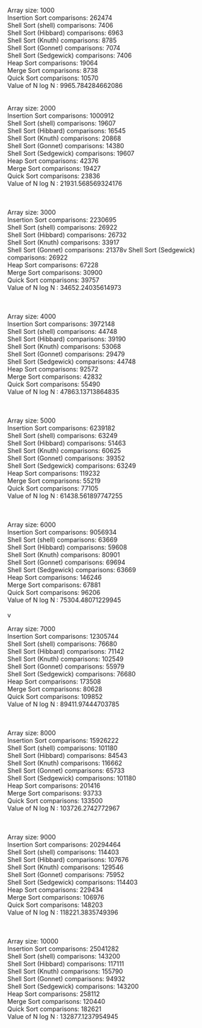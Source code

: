 
Array size: 1000 <br /> 
Insertion Sort comparisons: 262474  <br /> 
Shell Sort (shell) comparisons: 7406 <br /> 
Shell Sort (Hibbard) comparisons: 6963 <br /> 
Shell Sort (Knuth) comparisons: 8785 <br /> 
Shell Sort (Gonnet) comparisons: 7074 <br /> 
Shell Sort (Sedgewick) comparisons: 7406 <br /> 
Heap Sort comparisons: 19064 <br /> 
Merge Sort comparisons: 8738<br /> 
Quick Sort comparisons: 10570<br /> 
Value of N log N : 9965.784284662086<br /> 
<br /> <br /> 
Array size: 2000<br /> 
Insertion Sort comparisons: 1000912<br /> 
Shell Sort (shell) comparisons: 19607<br /> 
Shell Sort (Hibbard) comparisons: 16545<br /> 
Shell Sort (Knuth) comparisons: 20868<br /> 
Shell Sort (Gonnet) comparisons: 14380<br /> 
Shell Sort (Sedgewick) comparisons: 19607<br /> 
Heap Sort comparisons: 42376<br /> 
Merge Sort comparisons: 19427<br /> 
Quick Sort comparisons: 23836<br /> 
Value of N log N : 21931.568569324176<br /> <br /> <br /> 

Array size: 3000<br /> 
Insertion Sort comparisons: 2230695<br /> 
Shell Sort (shell) comparisons: 26922<br /> 
Shell Sort (Hibbard) comparisons: 26732<br /> 
Shell Sort (Knuth) comparisons: 33917<br /> 
Shell Sort (Gonnet) comparisons: 21378v
Shell Sort (Sedgewick) comparisons: 26922<br /> 
Heap Sort comparisons: 67228<br /> 
Merge Sort comparisons: 30900<br /> 
Quick Sort comparisons: 39757<br /> 
Value of N log N : 34652.24035614973<br /> <br /> <br /> 

Array size: 4000<br /> 
Insertion Sort comparisons: 3972148<br /> 
Shell Sort (shell) comparisons: 44748<br /> 
Shell Sort (Hibbard) comparisons: 39190<br /> 
Shell Sort (Knuth) comparisons: 53068<br /> 
Shell Sort (Gonnet) comparisons: 29479<br /> 
Shell Sort (Sedgewick) comparisons: 44748<br /> 
Heap Sort comparisons: 92572<br /> 
Merge Sort comparisons: 42832<br /> 
Quick Sort comparisons: 55490<br /> 
Value of N log N : 47863.13713864835<br /> <br /> <br /> 

Array size: 5000<br /> 
Insertion Sort comparisons: 6239182<br /> 
Shell Sort (shell) comparisons: 63249<br /> 
Shell Sort (Hibbard) comparisons: 51463<br /> 
Shell Sort (Knuth) comparisons: 60625<br /> 
Shell Sort (Gonnet) comparisons: 39352<br /> 
Shell Sort (Sedgewick) comparisons: 63249<br /> 
Heap Sort comparisons: 119232<br /> 
Merge Sort comparisons: 55219<br /> 
Quick Sort comparisons: 77105<br /> 
Value of N log N : 61438.561897747255<br /> <br /> <br /> 

Array size: 6000<br /> 
Insertion Sort comparisons: 9056934<br /> 
Shell Sort (shell) comparisons: 63669<br /> 
Shell Sort (Hibbard) comparisons: 59608<br /> 
Shell Sort (Knuth) comparisons: 80901<br /> 
Shell Sort (Gonnet) comparisons: 69694<br /> 
Shell Sort (Sedgewick) comparisons: 63669<br /> 
Heap Sort comparisons: 146246<br /> 
Merge Sort comparisons: 67881<br /> 
Quick Sort comparisons: 96206<br /> 
Value of N log N : 75304.48071229945<br /> <br /> v

Array size: 7000<br /> 
Insertion Sort comparisons: 12305744<br /> 
Shell Sort (shell) comparisons: 76680<br /> 
Shell Sort (Hibbard) comparisons: 71142<br /> 
Shell Sort (Knuth) comparisons: 102549<br /> 
Shell Sort (Gonnet) comparisons: 55979<br /> 
Shell Sort (Sedgewick) comparisons: 76680<br /> 
Heap Sort comparisons: 173508<br /> 
Merge Sort comparisons: 80628<br /> 
Quick Sort comparisons: 109852<br /> 
Value of N log N : 89411.97444703785<br /> <br /> <br /> 

Array size: 8000<br /> 
Insertion Sort comparisons: 15926222<br /> 
Shell Sort (shell) comparisons: 101180<br /> 
Shell Sort (Hibbard) comparisons: 84543<br /> 
Shell Sort (Knuth) comparisons: 116662<br /> 
Shell Sort (Gonnet) comparisons: 65733<br /> 
Shell Sort (Sedgewick) comparisons: 101180<br /> 
Heap Sort comparisons: 201416<br /> 
Merge Sort comparisons: 93733<br /> 
Quick Sort comparisons: 133500<br /> 
Value of N log N : 103726.2742772967<br /> <br /> <br /> 

Array size: 9000<br /> 
Insertion Sort comparisons: 20294464<br /> 
Shell Sort (shell) comparisons: 114403<br /> 
Shell Sort (Hibbard) comparisons: 107676<br /> 
Shell Sort (Knuth) comparisons: 129546<br /> 
Shell Sort (Gonnet) comparisons: 75952<br /> 
Shell Sort (Sedgewick) comparisons: 114403<br /> 
Heap Sort comparisons: 229434<br /> 
Merge Sort comparisons: 106976<br /> 
Quick Sort comparisons: 148203<br /> 
Value of N log N : 118221.3835749396<br /> <br /> <br /> 

Array size: 10000<br /> 
Insertion Sort comparisons: 25041282<br /> 
Shell Sort (shell) comparisons: 143200<br /> 
Shell Sort (Hibbard) comparisons: 117111<br /> 
Shell Sort (Knuth) comparisons: 155790<br /> 
Shell Sort (Gonnet) comparisons: 94932<br /> 
Shell Sort (Sedgewick) comparisons: 143200<br /> 
Heap Sort comparisons: 258112<br /> 
Merge Sort comparisons: 120440<br /> 
Quick Sort comparisons: 182621<br /> 
Value of N log N : 132877.1237954945


